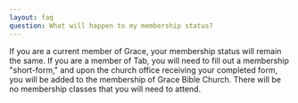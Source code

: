 ```yaml
---
layout: faq
question: What will happen to my membership status?
---
```

If you are a current member of Grace, your membership status will remain the same.  If you are a member of Tab, you will need to fill out a membership "short-form," and upon the church office receiving your completed form, you will be added to the membership of Grace Bible Church.  There will be no membership classes that you will need to attend.  